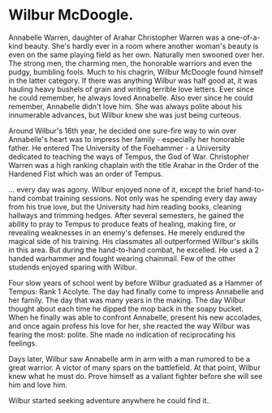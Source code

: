 # Wilbur McDoogle.

Annabelle Warren, daughter of Arahar Christopher Warren was a one-of-a-kind beauty. She's hardly ever in a room where another woman's beauty is even on the same playing field as her own. Naturally men swooned over her. The strong men, the charming men, the honorable warriors and even the pudgy, bumbling fools. Much to his chagrin, Wilbur McDoogle found himself in the latter category. If there was anything Wilbur was half good at, it was hauling heavy bushels of grain and writing terrible love letters. Ever since he could remember, he always loved Annabelle. Also ever since he could remember, Annabelle didn't love him. She was always polite about his innumerable advances, but Wilbur knew she was just being curteous.

Around Wilbur's 16th year, he decided one sure-fire way to win over Annabelle's heart was to impress her family - especially her honorable father. He entered The University of the Foehammer - a University dedicated to teaching the ways of Tempus, the God of War. Christopher Warren was a high ranking chaplain with the title Arahar in the Order of the Hardened Fist which was an order of Tempus.

... every day was agony. Wilbur enjoyed none of it, except the brief hand-to-hand combat training sessions. Not only was he spending every day away from his true love, but the University had him reading books, cleaning hallways and trimming hedges. After several semesters, he gained the ability to pray to Tempus to produce feats of healing, making fire, or revealing weaknesses in an enemy's defenses. He merely endured the magical side of his training. His classmates all outperformed Wilbur's skills in this area. But during the hand-to-hand combat, he excelled. He used a 2 handed warhammer and fought wearing chainmail. Few of the other studends enjoyed sparing with Wilbur.

Four slow years of school went by before Wilbur graduated as a Hammer of Tempus: Rank 1 Acolyte. The day had finally come to impress Annabelle and her family. The day that was many years in the making. The day Wilbur thought about each time he dipped the mop back in the soapy bucket. When he finally was able to confront Annabelle, present his new accolades, and once again profess his love for her, she reacted the way Wilbur was fearing the most: polite. She made no indication of reciprocating his feelings.

Days later, Wilbur saw Annabelle arm in arm with a man rumored to be a great warrior. A victor of many spars on the battlefield. At that point, Wilbur knew what he must do. Prove himself as a valiant fighter before she will see him and love him.

Wilbur started seeking adventure anywhere he could find it..
